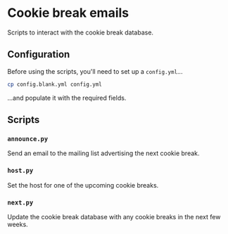 # Cookie break emails

Scripts to interact with the cookie break database.

## Configuration

Before using the scripts, you'll need to set up a `config.yml`...

```sh
cp config.blank.yml config.yml
```

...and populate it with the required fields.

## Scripts

### `announce.py`

Send an email to the mailing list advertising the next cookie break.

### `host.py`

Set the host for one of the upcoming cookie breaks.

### `next.py`

Update the cookie break database with any cookie breaks in the next few weeks.